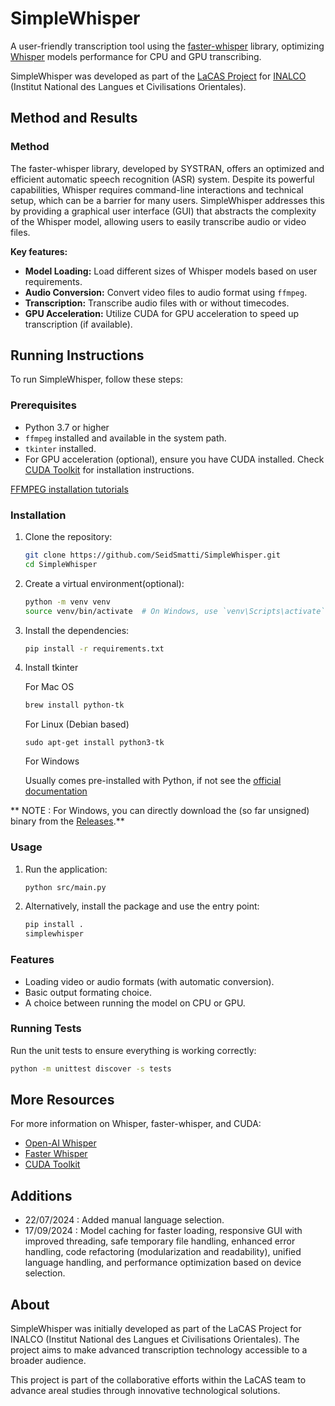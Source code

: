 # SimpleWhisper

A user-friendly transcription tool using the [faster-whisper](https://github.com/SYSTRAN/faster-whisper) library, optimizing [Whisper](https://github.com/openai/whisper) models performance for CPU and GPU transcribing.

SimpleWhisper was developed as part of the [LaCAS Project](https://lacas.inalco.fr/le-projet-lacas) for [INALCO](https://www.inalco.fr/) (Institut National des Langues et Civilisations Orientales).


## Method and Results

### Method

The faster-whisper library, developed by SYSTRAN, offers an optimized and efficient automatic speech recognition (ASR) system. Despite its powerful capabilities, Whisper requires command-line interactions and technical setup, which can be a barrier for many users. SimpleWhisper addresses this by providing a graphical user interface (GUI) that abstracts the complexity of the Whisper model, allowing users to easily transcribe audio or video files.

**Key features:**
- **Model Loading:** Load different sizes of Whisper models based on user requirements.
- **Audio Conversion:** Convert video files to audio format using `ffmpeg`.
- **Transcription:** Transcribe audio files with or without timecodes.
- **GPU Acceleration:** Utilize CUDA for GPU acceleration to speed up transcription (if available).


## Running Instructions

To run SimpleWhisper, follow these steps:

### Prerequisites

- Python 3.7 or higher
- `ffmpeg` installed and available in the system path.
-  `tkinter` installed.
- For GPU acceleration (optional), ensure you have CUDA installed. Check [CUDA Toolkit](https://developer.nvidia.com/cuda-toolkit) for installation instructions.


[FFMPEG installation tutorials](https://gist.github.com/barbietunnie/47a3de3de3274956617ce092a3bc03a1) 

### Installation

1. Clone the repository:
    ```sh
    git clone https://github.com/SeidSmatti/SimpleWhisper.git
    cd SimpleWhisper
    ```

2. Create a virtual environment(optional):
    ```sh
    python -m venv venv
    source venv/bin/activate  # On Windows, use `venv\Scripts\activate`
    ```

3. Install the dependencies:
    ```sh
    pip install -r requirements.txt
    ```
4. Install tkinter
   
   For Mac OS
   ```sh
   brew install python-tk
   ```

   For Linux (Debian based)
   ```
   sudo apt-get install python3-tk
   ```

   For Windows

   Usually comes pre-installed with Python, if not see the [official documentation](https://tkdocs.com/tutorial/install.html)
    


** NOTE : For Windows, you can directly download the (so far unsigned) binary from the [Releases](https://github.com/SeidSmatti/SimpleWhisper/releases).**
### Usage

1. Run the application:
    ```sh
    python src/main.py
    ```

2. Alternatively, install the package and use the entry point:
    ```sh
    pip install .
    simplewhisper
    ```

### Features

- Loading video or audio formats (with automatic conversion).
- Basic output formating choice.
- A choice between running the model on CPU or GPU.


### Running Tests

Run the unit tests to ensure everything is working correctly:
```sh
python -m unittest discover -s tests
```

## More Resources

For more information on Whisper, faster-whisper, and CUDA:
- [Open-AI Whisper](https://github.com/openai/whisper)
- [Faster Whisper](https://github.com/SYSTRAN/faster-whisper)
- [CUDA Toolkit](https://developer.nvidia.com/cuda-toolkit)

## Additions 
- 22/07/2024 : Added manual language selection.
- 17/09/2024 : Model caching for faster loading, responsive GUI with improved threading, safe temporary file handling, enhanced error handling, code refactoring (modularization and readability), unified language handling, and performance optimization based on device selection.

## About

SimpleWhisper was initially developed as part of the LaCAS Project for INALCO (Institut National des Langues et Civilisations Orientales). The project aims to make advanced transcription technology accessible to a broader audience. 

This project is part of the collaborative efforts within the LaCAS team to advance areal studies through innovative technological solutions.
